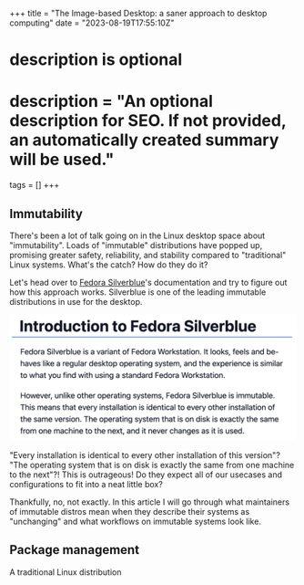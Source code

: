 +++
title = "The Image-based Desktop: a saner approach to desktop computing"
date = "2023-08-19T17:55:10Z"

#
# description is optional
#
# description = "An optional description for SEO. If not provided, an automatically created summary will be used."

tags = []
+++

## Immutability

There's been a lot of talk going on in the Linux desktop space about "immutability". Loads of "immutable" distributions have popped up, promising greater safety, reliability, and stability compared to "traditional" Linux systems. What's the catch? How do they do it?

Let's head over to [Fedora Silverblue](https://fedoraproject.org/silverblue/)'s documentation and try to figure out how this approach works. Silverblue is one of the leading immutable distributions in use for the desktop.

![](silverblue_docs.png)

"Every installation is identical to every other installation of this version"? "The operating system that is on disk is exactly the same from one machine to the next"?! This is outrageous! Do they expect all of our usecases and configurations to fit into a neat little box?

Thankfully, no, not exactly. In this article I will go through what maintainers of immutable distros mean when they describe their systems as "unchanging" and what workflows on immutable systems look like.

## Package management

A traditional Linux distribution